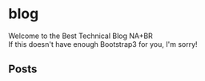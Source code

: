 # blog
Welcome to the Best Technical Blog NA+BR  
If this doesn't have enough Bootstrap3 for you, I'm sorry!

## Posts
